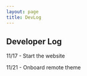 ```yaml
---
layout: page
title: DevLog
---
```

## Developer Log

11/17 - Start the website

11/21 - Onboard remote theme